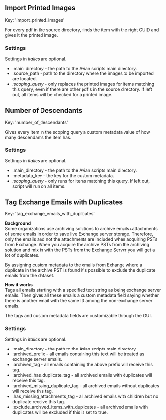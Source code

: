 ## Import Printed Images
Key: 'import_printed_images'

For every pdf in the source directory, finds the item with the right GUID and gives it the printed image.
### Settings
Settings in *italics* are optional.
* :main_directory - the path to the Avian scripts main directory.
* :source_path - path to the directory where the images to be imported are located.
* *:scoping_query* - only replaces the printed images for items matching this query, even if there are other pdf's in the source directory.
If left out, all items will be checked for a printed image.

## Number of Descendants
Key: 'number_of_descendants'

Gives every item in the scoping query a custom metadata value of how many descendants the item has.
### Settings
Settings in *italics* are optional.
* :main_directory - the path to the Avian scripts main directory.
* :metadata_key - the key for the custom metadata.
* *:scoping_query* - only runs for items matching this query. 
If left out, script will run on all items.

## Tag Exchange Emails with Duplicates
Key: 'tag_exchange_emails_with_duplicates'

<b>Background</b><br>
Some organizations use archiving solutions to archive emails+attachments of some  emails in order to save live Exchange server storage.
Therefore, only the emails and not the attachments are included when acquiring PSTs from Exchange.
When you acquire the archive PSTs from the archiving solution and mix in with the PSTs from the Exchange Server you will get a lot of duplicates. 

By assigning custom metadata to the emails from Exhange where a duplicate in the archive PST is found it's possible to exclude the duplicate emails from the dataset. 

<b>How it works</b><br>
Tags all emails starting with a specified text string as being exchange server emails.
Then gives all these emails a custom metadata field saying whether there is another email with the same ID among the non-exchange server emails.

The tags and custom metadata fields are customizable through the GUI.
### Settings
Settings in *italics* are optional.
* :main_directory - the path to the Avian scripts main directory.
* :archived_prefix - all emails containing this text will be treated as exchange server emails.
* :archived_tag - all emails containing the above prefix will receive this tag.
* :archived_has_duplicate_tag - all archived emails with duplicates will receive this tag.
* :archived_missing_duplicate_tag - all archived emails without duplicates will receive this tag.
* :has_missing_attachments_tag - all archived emails with children but no duplicate receive this tag.
* :exclude_archived_items_with_duplicates - all archived emails with duplicates will be excluded if this is set to true.